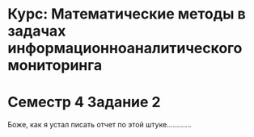 # Курс: Математические методы в задачах информационноаналитического мониторинга

# Семестр 4 Задание 2



Боже, как я устал писать отчет по этой штуке............
